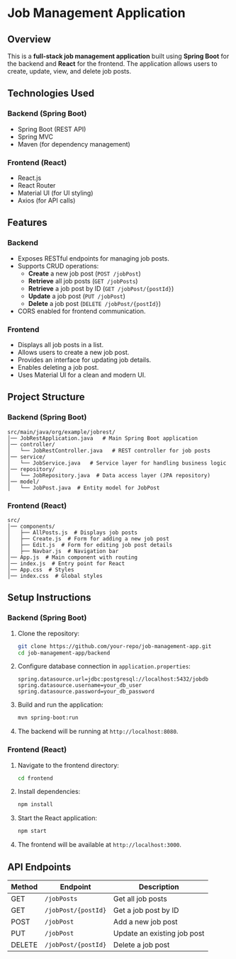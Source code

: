 # Job Management Application

## Overview
This is a **full-stack job management application** built using **Spring Boot** for the backend and **React** for the frontend. The application allows users to create, update, view, and delete job posts.

## Technologies Used
### Backend (Spring Boot)
- Spring Boot (REST API)
- Spring MVC
- Maven (for dependency management)

### Frontend (React)
- React.js
- React Router
- Material UI (for UI styling)
- Axios (for API calls)

## Features
### Backend
- Exposes RESTful endpoints for managing job posts.
- Supports CRUD operations:
  - **Create** a new job post (`POST /jobPost`)
  - **Retrieve** all job posts (`GET /jobPosts`)
  - **Retrieve** a job post by ID (`GET /jobPost/{postId}`)
  - **Update** a job post (`PUT /jobPost`)
  - **Delete** a job post (`DELETE /jobPost/{postId}`)
- CORS enabled for frontend communication.

### Frontend
- Displays all job posts in a list.
- Allows users to create a new job post.
- Provides an interface for updating job details.
- Enables deleting a job post.
- Uses Material UI for a clean and modern UI.

## Project Structure

### Backend (Spring Boot)
```
src/main/java/org/example/jobrest/
│── JobRestApplication.java   # Main Spring Boot application
│── controller/
│   └── JobRestController.java   # REST controller for job posts
│── service/
│   └── JobService.java   # Service layer for handling business logic
│── repository/
│   └── JobRepository.java  # Data access layer (JPA repository)
│── model/
│   └── JobPost.java  # Entity model for JobPost
```

### Frontend (React)
```
src/
│── components/
│   ├── AllPosts.js  # Displays job posts
│   ├── Create.js  # Form for adding a new job post
│   ├── Edit.js  # Form for editing job post details
│   ├── Navbar.js  # Navigation bar
│── App.js  # Main component with routing
│── index.js  # Entry point for React
│── App.css  # Styles
│── index.css  # Global styles
```

## Setup Instructions

### Backend (Spring Boot)
1. Clone the repository:
   ```sh
   git clone https://github.com/your-repo/job-management-app.git
   cd job-management-app/backend
   ```
2. Configure database connection in `application.properties`:
   ```properties
   spring.datasource.url=jdbc:postgresql://localhost:5432/jobdb
   spring.datasource.username=your_db_user
   spring.datasource.password=your_db_password
   ```
3. Build and run the application:
   ```sh
   mvn spring-boot:run
   ```
4. The backend will be running at `http://localhost:8080`.

### Frontend (React)
1. Navigate to the frontend directory:
   ```sh
   cd frontend
   ```
2. Install dependencies:
   ```sh
   npm install
   ```
3. Start the React application:
   ```sh
   npm start
   ```
4. The frontend will be available at `http://localhost:3000`.

## API Endpoints
| Method | Endpoint | Description |
|--------|---------|-------------|
| GET | `/jobPosts` | Get all job posts |
| GET | `/jobPost/{postId}` | Get a job post by ID |
| POST | `/jobPost` | Add a new job post |
| PUT | `/jobPost` | Update an existing job post |
| DELETE | `/jobPost/{postId}` | Delete a job post |



